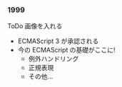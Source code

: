 ### 1999

ToDo 画像を入れる

* ECMAScript 3 が承認される
* 今の ECMAScript の基礎がここに!
  - 例外ハンドリング
  - 正規表現
  - その他...
